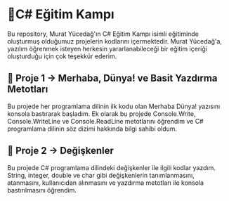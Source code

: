 # :gem:C# Eğitim Kampı
Bu repository, Murat Yücedağ'ın C# Eğitim Kampı isimli eğitiminde oluşturmuş olduğumuz projelerin kodlarını içermektedir. Murat Yücedağ'a, yazılım öğrenmek isteyen herkesin yararlanabileceği bir eğitim içeriği oluşturduğu için çok teşekkür ederim.

## :pushpin: Proje 1 -> Merhaba, Dünya! ve Basit Yazdırma Metotları
Bu projede her programlama dilinin ilk kodu olan Merhaba Dünya! yazısını konsola bastırarak başladım. Ek olarak bu projede Console.Write, Console.WriteLine ve Console.ReadLine metotlarını öğrendim ve C# programlama dilinin söz dizimi hakkında bilgi sahibi oldum.

## :pushpin: Proje 2 -> Değişkenler
Bu projede C# programlama dilindeki değişkenler ile ilgili kodlar yazdım. String, integer, double ve char gibi değişkenlerin tanımlanmasını, atanmasını, kullanıcıdan alınmasını ve yazdırma metotları ile konsola bastırılmasını öğrendim.
